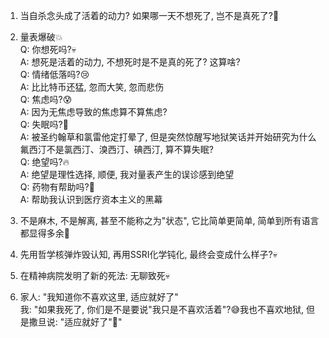 1. 当自杀念头成了活着的动力? 如果哪一天不想死了, 岂不是真死了?🤡  

2. 量表爆破💥  
Q: 你想死吗?💀  
A: 想死是活着的动力, 不想死时是不是真的死了? 这算啥?  
Q: 情绪低落吗?😢  
A: 比比特币还猛, 忽而大笑, 忽而悲伤  
Q: 焦虑吗?😰  
A: 因为无焦虑导致的焦虑算不算焦虑?  
Q: 失眠吗?🌙  
A: 被圣约翰草和氯雷他定打晕了, 但是突然惊醒写地狱笑话并开始研究为什么氟西汀不是氯西汀、溴西汀、碘西汀, 算不算失眠?  
Q: 绝望吗?🔥  
A: 绝望是理性选择, 顺便, 我对量表产生的误诊感到绝望  
Q: 药物有帮助吗?💊  
A: 帮助我认识到医疗资本主义的黑幕  

3. 不是麻木, 不是解离, 甚至不能称之为"状态", 它比简单更简单, 简单到所有语言都显得多余🤡  

4. 先用哲学核弹炸毁认知, 再用SSRI化学钝化, 最终会变成什么样子?💀

5. 在精神病院发明了新的死法: 无聊致死💀

6. 家人: "我知道你不喜欢这里, 适应就好了"  
我: "如果我死了, 你们是不是要说"我只是不喜欢活着"?😅我也不喜欢地狱, 但是撒旦说: "适应就好了"🤡"  
